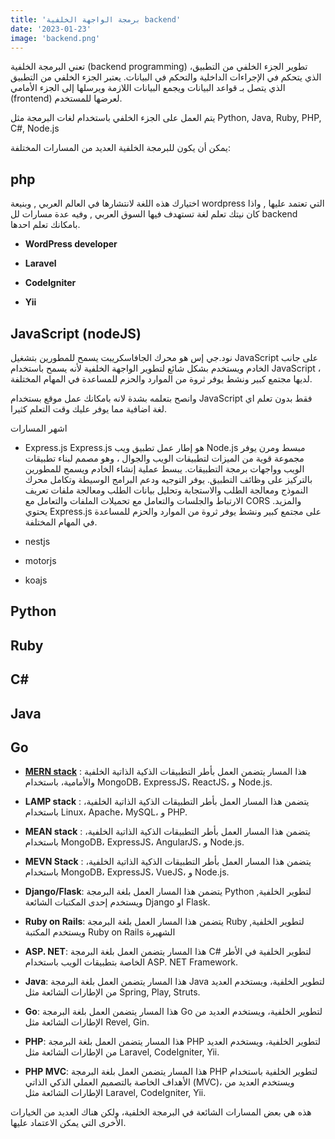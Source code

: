 ```yaml
---
title: 'برمجة الواجهة الخلفية backend'
date: '2023-01-23'
image: 'backend.png'
---
```

تعني البرمجة الخلفية (backend programming) تطوير الجزء الخلفي من التطبيق، الذي يتحكم في الإجراءات الداخلية والتحكم في البيانات. يعتبر الجزء الخلفي من التطبيق الذي يتصل بـ قواعد البيانات ويجمع البيانات اللازمة ويرسلها إلى الجزء الأمامي (frontend) لعرضها للمستخدم.

يتم العمل على الجزء الخلفي باستخدام لغات البرمجة مثل Python, Java, Ruby, PHP, C#, Node.js

يمكن أن يكون للبرمجة الخلفية العديد من المسارات المختلفة: 

## php 

اختيارك هذه اللغة لانتشارها في العالم العربي , وبنيعة wordpress التي تعتمد عليها , واذا كان نيتك تعلم لغة تستهدف فيها السوق العربي , وفيه عدة مسارات لل backend بامكانك تعلم احدها. 

- **WordPress developer**



- **Laravel**



- **CodeIgniter**



- **Yii**



## JavaScript (nodeJS)

نود.جي إس  هو محرك الجافاسكريبت يسمح للمطورين بتشغيل JavaScript على جانب الخادم ويستخدم بشكل شائع لتطوير الواجهة الخلفية لأنه يسمح باستخدام JavaScript ، لديها مجتمع كبير ونشط يوفر ثروة من الموارد والحزم للمساعدة في المهام المختلفة. 

وانصح بتعلمه بشدة لانه بامكانك عمل موقع بستخدام JavaScript فقط بدون تعلم اي لغة اضافية مما يوفر عليك وقت التعلم كثيرا.

اشهر المسارات

- Express.js 
Express.js هو إطار عمل تطبيق ويب Node.js مبسط ومرن يوفر مجموعة قوية من الميزات لتطبيقات الويب والجوال ، وهو مصمم لبناء تطبيقات الويب وواجهات برمجة التطبيقات. يبسط عملية إنشاء الخادم ويسمح للمطورين بالتركيز على وظائف التطبيق. يوفر التوجيه ودعم البرامج الوسيطة وتكامل محرك النموذج ومعالجة الطلب والاستجابة وتحليل بيانات الطلب ومعالجة ملفات تعريف الارتباط والجلسات والتعامل مع تحميلات الملفات والتعامل مع CORS والمزيد. يحتوي Express.js على مجتمع كبير ونشط يوفر ثروة من الموارد والحزم للمساعدة في المهام المختلفة.



- nestjs

- motorjs

- koajs


## Python

## Ruby

## C#

## Java

## Go

* **[MERN stack](/posts/Mern-stack)** : هذا المسار يتضمن العمل بأطر التطبيقات الذكية الذاتية الخلفية والأمامية، باستخدام MongoDB، ExpressJS، ReactJS، و Node.js.

* **LAMP stack** : يتضمن هذا المسار العمل بأطر التطبيقات الذكية الذاتية الخلفية، باستخدام Linux، Apache، MySQL، و PHP.

* **MEAN stack** : يتضمن هذا المسار العمل بأطر التطبيقات الذكية الذاتية الخلفية، باستخدام MongoDB، ExpressJS، AngularJS، و Node.js.

* **MEVN Stack** : يتضمن هذا المسار العمل بأطر التطبيقات الذكية الذاتية الخلفية، باستخدام MongoDB، ExpressJS، VueJS، و Node.js.

* **Django/Flask**: يتضمن هذا المسار العمل بلغة البرمجة Python لتطوير الخلفية, ويستخدم إحدى المكتبات الشائعة Django او Flask.

* **Ruby on Rails**: يتضمن هذا المسار العمل بلغة البرمجة Ruby لتطوير الخلفية, ويستخدم المكتبة Ruby on Rails الشهيرة

* **ASP. NET**: هذا المسار يتضمن العمل بلغة البرمجة C# لتطوير الخلفية في الأطر الخاصة بتطبيقات الويب باستخدام ASP. NET Framework.

* **Java**: هذا المسار يتضمن العمل بلغة البرمجة Java لتطوير الخلفية، ويستخدم العديد من الإطارات الشائعة مثل Spring, Play, Struts.

* **Go**: هذا المسار يتضمن العمل بلغة البرمجة Go لتطوير الخلفية، ويستخدم العديد من الإطارات الشائعة مثل Revel, Gin.

* **PHP**: هذا المسار يتضمن العمل بلغة البرمجة PHP لتطوير الخلفية، ويستخدم العديد من الإطارات الشائعة مثل Laravel, CodeIgniter, Yii.

* **PHP MVC**: هذا المسار يتضمن العمل بلغة البرمجة PHP لتطوير الخلفية باستخدام الأهداف الخاصة بالتصميم العملي الذكي الذاتي (MVC)، ويستخدم العديد من الإطارات الشائعة مثل Laravel, CodeIgniter, Yii.

هذه هي بعض المسارات الشائعة في البرمجة الخلفية، ولكن هناك العديد من الخيارات الأخرى التي يمكن الاعتماد عليها.
